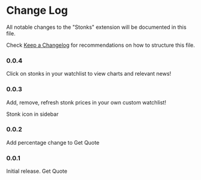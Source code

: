 # Change Log

All notable changes to the "Stonks" extension will be documented in this file.

Check [Keep a Changelog](http://keepachangelog.com/) for recommendations on how to structure this file.

### 0.0.4

Click on stonks in your watchlist to view charts and relevant news!

### 0.0.3

Add, remove, refresh stonk prices in your own custom watchlist! 

Stonk icon in sidebar

### 0.0.2

Add percentage change to Get Quote


### 0.0.1

Initial release. Get Quote